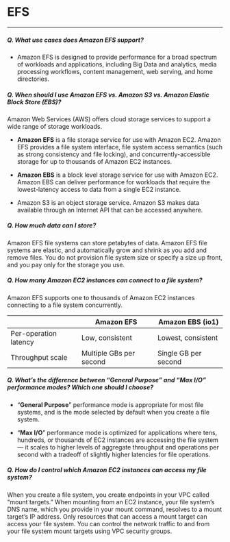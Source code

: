 # EFS
---

##### Q. What use cases does Amazon EFS support?
* Amazon EFS is designed to provide performance for a broad spectrum of workloads and applications, including Big Data and analytics, media processing workflows, content management, web serving, and home directories.

##### Q. When should I use Amazon EFS vs. Amazon S3 vs. Amazon Elastic Block Store (EBS)?

Amazon Web Services (AWS) offers cloud storage services to support a wide range of storage workloads.

* **Amazon EFS** is a file storage service for use with Amazon EC2. Amazon EFS provides a file system interface, file system access semantics (such as strong consistency and file locking), and concurrently-accessible storage for up to thousands of Amazon EC2 instances.

* **Amazon EBS** is a block level storage service for use with Amazon EC2. Amazon EBS can deliver performance for workloads that require the lowest-latency access to data from a single EC2 instance.

* Amazon S3 is an object storage service. Amazon S3 makes data available through an Internet API that can be accessed anywhere.

#####  Q. How much data can I store?

Amazon EFS file systems can store petabytes of data. Amazon EFS file systems are elastic, and automatically grow and shrink as you add and remove files. You do not provision file system size or specify a size up front, and you pay only for the storage you use.

##### Q. How many Amazon EC2 instances can connect to a file system?

Amazon EFS supports one to thousands of Amazon EC2 instances connecting to a file system concurrently.

|   | Amazon EFS  | Amazon EBS (io1)  |
| ------------ | ------------ | ------------ |
| Per-operation latency  | Low, consistent  | Lowest, consistent  |
|  Throughput scale | Multiple GBs per second  | Single GB per second |


##### Q. What’s the difference between “General Purpose” and “Max I/O” performance modes? Which one should I choose?

- “**General Purpose**” performance mode is appropriate for most file systems, and is the mode selected by default when you create a file system.
* “**Max I/O**” performance mode is optimized for applications where tens, hundreds, or thousands of EC2 instances are accessing the file system — it scales to higher levels of aggregate throughput and operations per second with a tradeoff of slightly higher latencies for file operations.

##### Q. How do I control which Amazon EC2 instances can access my file system?

When you create a file system, you create endpoints in your VPC called “mount targets.” When mounting from an EC2 instance, your file system’s DNS name, which you provide in your mount command, resolves to a mount target’s IP address. Only resources that can access a mount target can access your file system. You can control the network traffic to and from your file system mount targets using VPC security groups.
